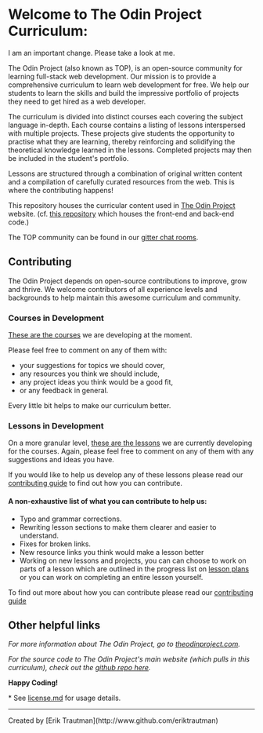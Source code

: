 # Welcome to The Odin Project Curriculum: 

I am an important change. Please take a look at me.

The Odin Project (also known as TOP), is an open-source community for learning full-stack web development. Our mission is to provide a comprehensive curriculum to learn web development for free. We help our students to learn the skills and build the impressive portfolio of projects they need to get hired as a web developer.

The curriculum is divided into distinct courses each covering the subject language in-depth. Each course contains a listing of lessons interspersed with multiple projects. These projects give students the opportunity to practise what they are learning, thereby reinforcing and solidifying the theoretical knowledge learned in the lessons. Completed projects may then be included in the student's portfolio.

Lessons are structured through a combination of original written content and a compilation of carefully curated resources from the web. This is where the contributing happens!

This repository houses the curricular content used in [The Odin Project](http://theodinproject.com) website. (cf. [this repository](https://github.com/TheOdinProject/theodinproject) which houses the front-end and back-end code.)

The TOP community can be found in our [gitter chat rooms](https://gitter.im/TheOdinProject/theodinproject).

## Contributing

The Odin Project depends on open-source contributions to improve, grow and thrive. We welcome contributors of all experience levels and backgrounds to help maintain this awesome curriculum and community.

### Courses in Development
[These are the courses](https://github.com/TheOdinProject/curriculum/issues?utf8=%E2%9C%93&q=is%3Aissue%20is%3Aopen%20label%3A%22course%20overview%22%20) we are developing at the moment. 

Please feel free to comment on any of them with:
* your suggestions for topics we should cover,
* any resources you think we should include,
* any project ideas you think would be a good fit,
* or any feedback in general. 

Every little bit helps to make our curriculum better.

### Lessons in Development
On a more granular level, [these are the lessons](https://github.com/TheOdinProject/curriculum/issues?utf8=%E2%9C%93&q=is%3Aissue%20is%3Aopen%20label%3A%22new%20lesson%22%20) we are currently developing for the courses. Again, please feel free to comment on any of them with any suggestions and ideas you have.

If you would like to help us develop any of these lessons please read our [contributing guide](https://github.com/TheOdinProject/curriculum/wiki/Contributing-Guide) to find out how you can contribute.

#### A non-exhaustive list of what you can contribute to help us:
* Typo and grammar corrections.
* Rewriting lesson sections to make them clearer and easier to understand.
* Fixes for broken links.
* New resource links you think would make a lesson better
* Working on new lessons and projects, you can can choose to work on parts of a lesson which are outlined in the progress list on [lesson plans](https://github.com/TheOdinProject/curriculum/issues?utf8=%E2%9C%93&q=is%3Aissue%20is%3Aopen%20label%3A%22new%20lesson%22%20) or you can work on completing an entire lesson yourself.

To find out more about how you can contribute please read our [contributing guide](https://github.com/TheOdinProject/curriculum/wiki/Contributing-Guide)

## Other helpful links

*For more information about The Odin Project, go to [theodinproject.com](http://theodinproject.com).*

*For the source code to The Odin Project's main website (which pulls in this curriculum), check out the [github repo here](http://github.com/theodinproject/theodinproject).*

**Happy Coding!**

\* See [license.md](https://github.com/TheOdinProject/curriculum/blob/master/license.md) for usage details.

<hr>
Created by [Erik Trautman](http://www.github.com/eriktrautman)
